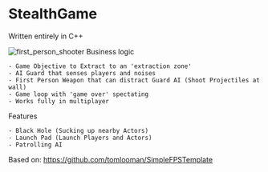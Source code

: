 # StealthGame

Written entirely in C++


![first_person_shooter](https://www.tomlooman.com/wp-content/uploads/2017/09/Thumb_FPSTemplate2.jpg)
Business logic

	- Game Objective to Extract to an 'extraction zone'
	- AI Guard that senses players and noises
	- First Person Weapon that can distract Guard AI (Shoot Projectiles at wall)
	- Game loop with 'game over' spectating
	- Works fully in multiplayer

Features

	- Black Hole (Sucking up nearby Actors)
	- Launch Pad (Launch Players and Actors)
	- Patrolling AI


Based on: https://github.com/tomlooman/SimpleFPSTemplate

